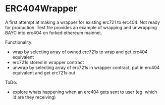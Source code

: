 # ERC404Wrapper

A first attempt at making a wrapper for existing erc721 to erc404.
Not ready for production.
Test file provides an example of wrapping and unwrapping BAYC into erc404 on forked ethereum mainnet.

Functionality:
- wrap by selecting array of owned erc721s to wrap and get erc404 equivalent
- erc721s stored in wrapper contract
- unwrap by selecting array of erc721s in wrapper contract, put in erc404 equivalent and get erc721s out

ToDo:
- explore whats happening when an erc404 gets sent to user (eg. which id are they receiving)
